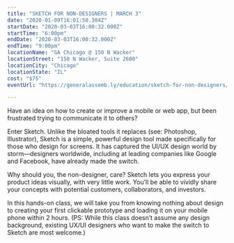 ```yaml
---
title: "SKETCH FOR NON-DESIGNERS | MARCH 3"
date: "2020-01-09T16:01:50.304Z"
startDate: "2020-03-03T16:00:32.000Z"
startTime: "6:00pm"
endDate: "2020-03-03T16:00:32.000Z"
endTime: "9:00pm"
locationName: "GA Chicago @ 150 N Wacker"
locationStreet: "150 N Wacker, Suite 2600"
locationCity: "Chicago"
locationState: "IL"
cost: "$75"
eventUrl: "https://generalassemb.ly/education/sketch-for-non-designers/chicago/95445"

---
```


Have an idea on how to create or improve a mobile or web app, but been frustrated trying to communicate it to others?

Enter Sketch. Unlike the bloated tools it replaces (see: Photoshop, Illustrator), Sketch is a simple, powerful design tool made specifically for those who design for screens. It has captured the UI/UX design world by storm—designers worldwide, including at leading companies like Google and Facebook, have already made the switch.

Why should you, the non-designer, care? Sketch lets you express your product ideas visually, with very little work. You’ll be able to vividly share your concepts with potential customers, collaborators, and investors.

In this hands-on class, we will take you from knowing nothing about design to creating your first clickable prototype and loading it on your mobile phone within 2 hours. (PS: While this class doesn’t assume any design background, existing UX/UI designers who want to make the switch to Sketch are most welcome.)

